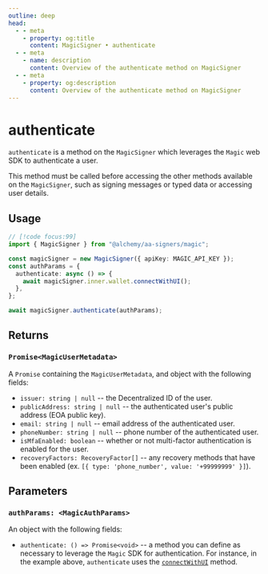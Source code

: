 ```yaml
---
outline: deep
head:
  - - meta
    - property: og:title
      content: MagicSigner • authenticate
  - - meta
    - name: description
      content: Overview of the authenticate method on MagicSigner
  - - meta
    - property: og:description
      content: Overview of the authenticate method on MagicSigner
---
```


# authenticate

`authenticate` is a method on the `MagicSigner` which leverages the `Magic` web SDK to authenticate a user.

This method must be called before accessing the other methods available on the `MagicSigner`, such as signing messages or typed data or accessing user details.

## Usage

```ts [example.ts]
// [!code focus:99]
import { MagicSigner } from "@alchemy/aa-signers/magic";

const magicSigner = new MagicSigner({ apiKey: MAGIC_API_KEY });
const authParams = {
  authenticate: async () => {
    await magicSigner.inner.wallet.connectWithUI();
  },
};

await magicSigner.authenticate(authParams);
```

## Returns

### `Promise<MagicUserMetadata>`

A `Promise` containing the `MagicUserMetadata`, and object with the following fields:

- `issuer: string | null` -- the Decentralized ID of the user.
- `publicAddress: string | null` -- the authenticated user's public address (EOA public key).
- `email: string | null` -- email address of the authenticated user.
- `phoneNumber: string | null` -- phone number of the authenticated user.
- `isMfaEnabled: boolean` -- whether or not multi-factor authentication is enabled for the user.
- `recoveryFactors: RecoveryFactor[]` -- any recovery methods that have been enabled (ex. `[{ type: 'phone_number', value: '+99999999' }]`).

## Parameters

### `authParams: <MagicAuthParams>`

An object with the following fields:

- `authenticate: () => Promise<void>` -- a method you can define as necessary to leverage the `Magic` SDK for authentication. For instance, in the example above, `authenticate` uses the [`connectWithUI`](https://magic.link/docs/api/client-side-sdks/web#connectwithui) method.
